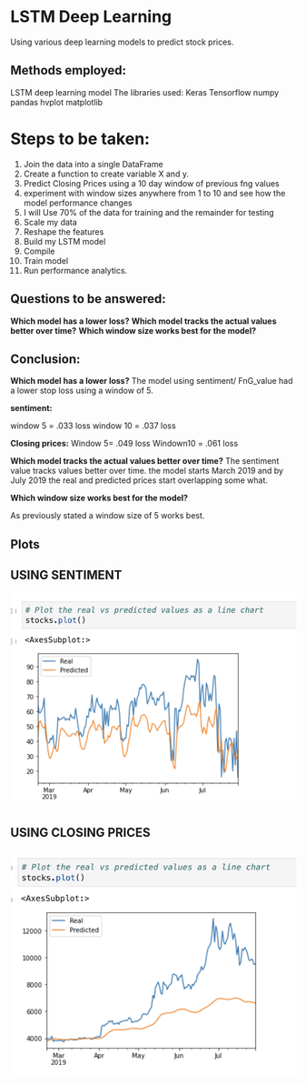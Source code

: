 # LSTM Deep Learning

Using various deep learning models to predict stock prices.

## Methods employed:
LSTM deep learning model
The libraries used:
Keras
Tensorflow
numpy
pandas
hvplot
matplotlib

# Steps to be taken:

1. Join the data into a single DataFrame
2. Create a function to create variable X and y.
3. Predict Closing Prices using a 10 day window of previous fng values
4. experiment with window sizes anywhere from 1 to 10 and see how the model performance changes 
5. I will Use 70% of the data for training and the remainder for testing
6. Scale my data
7. Reshape the features
8. Build my LSTM model
9. Compile
10. Train model
11. Run performance analytics.


## Questions to be answered:
**Which model has a lower loss?**
**Which model tracks the actual values better over time?**
**Which window size works best for the model?**


## Conclusion:

**Which model has a lower loss?**
The model using sentiment/ FnG_value had a lower stop loss using a window of 5. 

**sentiment:**

window 5 = .033 loss
window 10 = .037 loss

**Closing prices:**
Window 5= .049 loss
Windown10 = .061 loss

**Which model tracks the actual values better over time?** 
The sentiment value tracks values better over time. the model starts March 2019 and by July 2019 the real and predicted prices start overlapping some what.

**Which window size works best for the model?**

As previously stated a window size of 5 works best.

## Plots
## USING SENTIMENT

![Alt text](https://github.com/natyrrr/LSTM_Predictor/blob/master/FNG.png)

## USING CLOSING PRICES

![Alt text](https://github.com/natyrrr/LSTM_Predictor/blob/master/closing.png)
